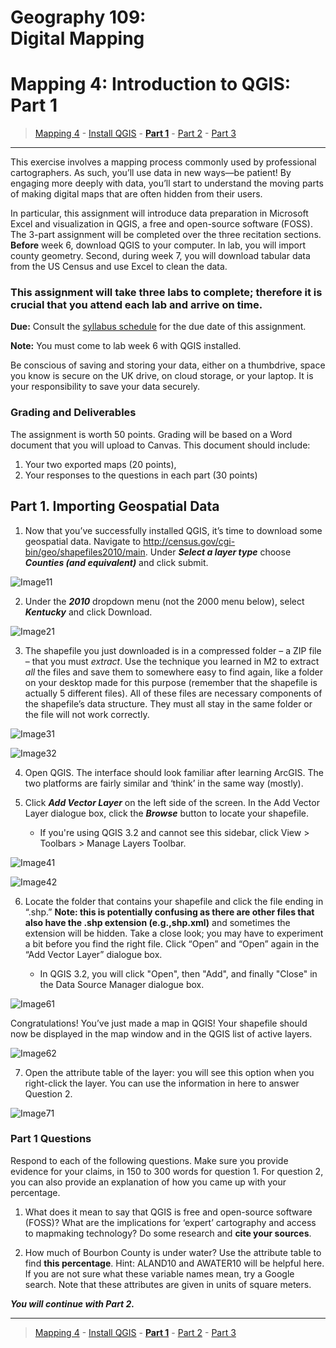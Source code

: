 # Geography 109:<br>Digital Mapping

# Mapping 4: Introduction to QGIS: Part 1

> [Mapping 4](../README.md) - [Install QGIS](../Install_QGIS/M4_Install_QGIS.md) - [**Part 1**](M4_Part_1.md) - [Part 2](../Part_2/M4_Part_2.md) - [Part 3](../Part_3/M4_Part_3.md)

___

This exercise involves a mapping process commonly used by professional cartographers. As such, you’ll use data in new ways—be patient! By engaging more deeply with data, you’ll start to understand the moving parts of making digital maps that are often hidden from their users.

In particular, this assignment will introduce data preparation in Microsoft Excel and visualization in QGIS, a free and open-source software (FOSS). The 3-part assignment will be completed over the three recitation sections. **Before** week 6, download QGIS to your computer. In lab, you will import county geometry. Second, during week 7, you will download tabular data from the US Census and use Excel to clean the data.

### This assignment will take three labs to complete; therefore it is crucial that you attend each lab and arrive on time.

**Due:** Consult the [syllabus schedule](../../syllabus.md#viii-schedule) for the due date of this assignment.

**Note:** You must come to lab week 6 with QGIS installed.

Be conscious of saving and storing your data, either on a thumbdrive, space you know is secure on the UK drive, on cloud storage, or your laptop. It is your responsibility to save your data securely.

### Grading and Deliverables 

The assignment is worth 50 points. Grading will be based on a Word document that you will upload to Canvas. This document should include:

1. Your two exported maps (20 points),
2. Your responses to the questions in each part (30 points)

## Part 1. Importing Geospatial Data

1. Now that you’ve successfully installed QGIS, it’s time to download some geospatial data. Navigate to http://census.gov/cgi-bin/geo/shapefiles2010/main. Under **_Select a layer type_** choose **_Counties (and equivalent)_** and click submit.

![Image11](images/Image11.jpeg)

2. Under the **_2010_** dropdown menu (not the 2000 menu below), select **_Kentucky_** and click Download.

![Image21](images/Image21.jpeg)

3. The shapefile you just downloaded is in a compressed folder – a ZIP file – that you must _extract_. Use the technique you learned in M2 to extract _all_ the files and save them to somewhere easy to find again, like a folder on your desktop made for this purpose (remember that the shapefile is actually 5 different files). All of these files are necessary components of the shapefile’s data structure. They must all stay in the same folder or the file will not work correctly.

![Image31](images/Image31.jpeg)

![Image32](images/Image32.jpeg)

4. Open QGIS. The interface should look familiar after learning ArcGIS. The two platforms are fairly similar and ‘think’ in the same way (mostly).

5. Click **_Add Vector Layer_** on the left side of the screen. In the Add Vector Layer dialogue box, click the **_Browse_** button to locate your shapefile.

    * If you're using QGIS 3.2 and cannot see this sidebar, click View > Toolbars > Manage Layers Toolbar.

![Image41](images/Image51.jpeg)

![Image42](images/Image52.jpeg)

6. Locate the folder that contains your shapefile and click the file ending in “.shp.” **Note: this is potentially confusing as there are other files that also have the .shp extension (e.g.,shp.xml)** and sometimes the extension will be hidden. Take a close look; you may have to experiment a bit before you find the right file. Click “Open” and “Open” again in the “Add Vector Layer” dialogue box.

    * In QGIS 3.2, you will click "Open", then "Add", and finally "Close" in the Data Source Manager dialogue box.

![Image61](images/Image61.jpeg)

Congratulations! You’ve just made a map in QGIS! Your shapefile should now be displayed in the map window and in the QGIS list of active layers.

![Image62](images/Image62.jpeg)

7. Open the attribute table of the layer: you will see this option when you right-click the layer. You can use the information in here to answer Question 2.

![Image71](images/Image71.jpeg)

### Part 1 Questions

Respond to each of the following questions. Make sure you provide evidence for your claims, in 150 to 300 words for question 1. For question 2, you can also provide an explanation of how you came up with your percentage.

1. What does it mean to say that QGIS is free and open-source software (FOSS)? What are the implications for ‘expert’ cartography and access to mapmaking technology? Do some research and **cite your sources**.

2. How much of Bourbon County is under water? Use the attribute table to find **this percentage**. Hint: ALAND10 and AWATER10 will be helpful here. If you are not sure what these variable names mean, try a Google search. Note that these attributes are given in units of square meters.

**_You will continue with Part 2._**

___

> [Mapping 4](../README.md) - [Install QGIS](../Install_QGIS/M4_Install_QGIS.md) - [**Part 1**](M4_Part_1.md) - [Part 2](../Part_2/M4_Part_2.md) - [Part 3](../Part_3/M4_Part_3.md)
